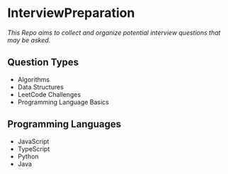 # InterviewPreparation

_This Repo aims to collect and organize potential interview questions that may be asked._

## Question Types

- Algorithms
- Data Structures
- LeetCode Challenges
- Programming Language Basics

## Programming Languages

- JavaScript
- TypeScript
- Python
- Java
